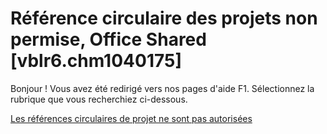 
# Référence circulaire des projets non permise, Office Shared [vblr6.chm1040175]

Bonjour ! Vous avez été redirigé vers nos pages d'aide F1. Sélectionnez la rubrique que vous recherchiez ci-dessous.

[Les références circulaires de projet ne sont pas autorisées](http://msdn.microsoft.com/library/40b1af10-726c-6a66-a2c9-12cf380ac8e9%28Office.15%29.aspx)
